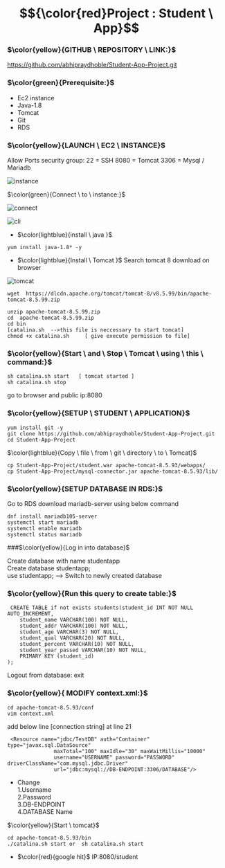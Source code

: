 # $${\color{red}Project : Student \ App}$$ 

### $\color{yellow}{GITHUB \ REPOSITORY \ LINK:}$ 
https://github.com/abhipraydhoble/Student-App-Project.git

### $\color{green}{Prerequisite:}$
- Ec2 instance 
- Java-1.8 
- Tomcat 
- Git 
- RDS 

### $\color{yellow}{LAUNCH \ EC2 \ INSTANCE}$
Allow Ports security group: 
22 = SSH 
8080 = Tomcat 
3306 = Mysql / Mariadb

![instance](https://github.com/abhipraydhoble/Project-Student-App/assets/122669982/d7851745-1bfe-4f92-b7bb-18555f2dfd45)

$\color{green}{Connect \ to \ instance:}$

![connect](https://github.com/abhipraydhoble/Project-Student-App/assets/122669982/727778ca-e9ee-43c9-ab85-ff055f94d4a2)

![cli](https://github.com/abhipraydhoble/Project-Student-App/assets/122669982/0e6244e1-489c-42c1-ae89-27c8b7c37792)

- $\color{lightblue}{install \ java }$
````
yum install java-1.8* -y 
````
- $\color{lightblue}{Install \ Tomcat }$
Search tomcat 8 download  on browser

![tomcat](https://github.com/abhipraydhoble/Project-Student-App/assets/122669982/8e622609-b7df-4f26-b8e3-e787e5e16c95)

 ````
wget  https://dlcdn.apache.org/tomcat/tomcat-8/v8.5.99/bin/apache-tomcat-8.5.99.zip

unzip apache-tomcat-8.5.99.zip 
cd  apache-tomcat-8.5.99.zip 
cd bin 
[catalina.sh  -->this file is neccessary to start tomcat] 
chmod +x catalina.sh     [ give execute permission to file] 
````
### $\color{yellow}{Start \ and \ Stop \ Tomcat \ using \ this \ command:}$
````
sh catalina.sh start   [ tomcat started ]
sh catalina.sh stop 
````
go to browser and public ip:8080

### $\color{yellow}{SETUP \ STUDENT \ APPLICATION}$
````
yum install git -y 
git clone https://github.com/abhipraydhoble/Student-App-Project.git 
cd Student-App-Project 
````
$\color{lightblue}{Copy \ file \ from \ git \ directory \ to \ Tomcat}$

````
cp Student-App-Project/student.war apache-tomcat-8.5.93/webapps/ 
cp Student-App-Project/mysql-connector.jar apache-tomcat-8.5.93/lib/ 
````
### $\color{yellow}{SETUP DATABASE IN RDS:}$
Go to RDS
download mariadb-server using  below command

````
dnf install mariadb105-server
systemctl start mariadb    
systemctl enable mariadb  
systemctl status mariadb
````

###$\color{yellow}{Log in into database}$

<Mariadb> Create database with name studentapp  
<Mariadb> Create database studentapp;    
<Mariadb> use studentapp;   --> Switch to newly created database   

### $\color{yellow}{Run this query to create  table:}$
````
 CREATE TABLE if not exists students(student_id INT NOT NULL AUTO_INCREMENT,  
	student_name VARCHAR(100) NOT NULL,  
	student_addr VARCHAR(100) NOT NULL,   
	student_age VARCHAR(3) NOT NULL,      
	student_qual VARCHAR(20) NOT NULL,     
	student_percent VARCHAR(10) NOT NULL,   
	student_year_passed VARCHAR(10) NOT NULL,  
	PRIMARY KEY (student_id)  
);
````
Logout from database:
<Mariadb> exit

 ### $\color{yellow}{ MODIFY context.xml:}$

```
cd apache-tomcat-8.5.93/conf
vim context.xml
````
add below line [connection string] at line 21
````
 <Resource name="jdbc/TestDB" auth="Container" type="javax.sql.DataSource"
               maxTotal="100" maxIdle="30" maxWaitMillis="10000"
               username="USERNAME" password="PASSWORD" driverClassName="com.mysql.jdbc.Driver"
               url="jdbc:mysql://DB-ENDPOINT:3306/DATABASE"/>

````
* Change  
1.Username  
2.Password   
3.DB-ENDPOINT  
4.DATABASE Name 

$\color{yellow}{Start \ tomcat}$
````
cd apache-tomcat-8.5.93/bin
./catalina.sh start or  sh catalina.sh start
````

- $\color{red}{google hit}$
IP:8080/student
